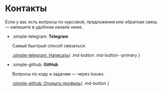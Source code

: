 # Контакты

Если у вас есть вопросы по курсовой, предложения или обратная связь — напишите в удобном канале ниже.

<div class="grid cards" markdown="1">

-   :simple-telegram: **Telegram**

    Самый быстрый способ связаться.

    [:simple-telegram: Написать](https://t.me/nik20xll){ .md-button .md-button--primary }

-   :simple-github: **GitHub**

    Вопросы по коду и задачам — через Issues.

    [:simple-github: Открыть профиль](https://github.com/nik20xll){ .md-button }

</div>